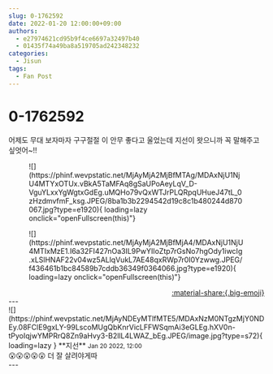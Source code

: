 ```yaml
---
slug: 0-1762592
date: 2022-01-20 12:00:00+09:00
authors:
  - e27974621cd95b9f4ce6697a32497b40
  - 01435f74a49ba8a519705ad242348232
categories:
  - Jisun
tags:
  - Fan Post
---
```


# 0-1762592

<div class="post-container" markdown="1">
<div class="content-container md-sidebar__scrollwrap" markdown="1">

어제도 무대 보자마자 구구절절 이 안무 좋다고 울었는데 지선이 왓으니까 꼭 말해주고 싶엇어~!! 
<figure markdown="1">
![](https://phinf.wevpstatic.net/MjAyMjA2MjBfMTAg/MDAxNjU1NjU4MTYxOTUx.vBkA5TaMFAq8gSaUPoAeyLqV_D-VguYLxxYgWgtxGdEg.uMQHo79vQxWTJrPLQRpqUHueJ47tL_0zHzdmvfmF_ksg.JPEG/8ba1b3b2294542d19c8c1b480244d870067.jpg?type=e1920){ loading=lazy onclick="openFullscreen(this)"}
</figure>

<figure markdown="1">
![](https://phinf.wevpstatic.net/MjAyMjA2MjBfMjA4/MDAxNjU1NjU4MTIxMzE1.I6a32FI427nOa3IL9PwYIIoZtp7rGsNo7hgOdy1iwcIg.xLSlHNAF22v04wz5ALlqVukL7AE48qxRWp7r0I0Yzwwg.JPEG/f436461b1bc84589b7cddb36349f0364066.jpg?type=e1920){ loading=lazy onclick="openFullscreen(this)"}
</figure>


</div>
</div>

<div style="text-align: right;" markdown="1">
<a href="https://weverse.io/fromis9/fanpost/0-1762592" style="text-align: right;">:material-share:{.big-emoji}</a>
</div>
---

<div class="comments-container md-sidebar__scrollwrap" markdown="1">
<div class="comment" markdown="1">
<div class='id-container' markdown="1">
![](https://phinf.wevpstatic.net/MjAyNDEyMTlfMTE5/MDAxNzM0NTgzMjY0NDEy.08FClE9gxLY-99LscoMUgQbKnrVicLFFWSqmAi3eGLEg.hXV0n-tPyoIqjwYMPRrQ8Zn9aHvy3-B2llL4LWAZ_bEg.JPEG/image.jpg?type=s72){ loading=lazy }
**<span class="artist">지선</span>** <small>Jan 20 2022, 12:00</small><br>
</div>
<div class='comment-body' markdown="1">
😮😮😮😮😮 더 잘 살려야게따
</div>
</div>
</div>
---
